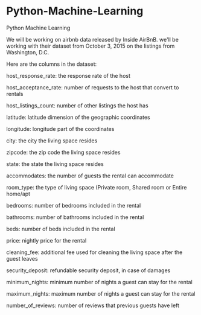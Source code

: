 # Python-Machine-Learning
Python Machine Learning

We will be working on airbnb data released by Inside AirBnB. we'll be working with their dataset from October 3, 2015 on the listings from Washington, D.C.

Here are the columns in the dataset:

host_response_rate: the response rate of the host

host_acceptance_rate: number of requests to the host that convert to rentals

host_listings_count: number of other listings the host has

latitude: latitude dimension of the geographic coordinates

longitude: longitude part of the coordinates

city: the city the living space resides

zipcode: the zip code the living space resides

state: the state the living space resides

accommodates: the number of guests the rental can accommodate

room_type: the type of living space (Private room, Shared room or Entire home/apt

bedrooms: number of bedrooms included in the rental

bathrooms: number of bathrooms included in the rental

beds: number of beds included in the rental

price: nightly price for the rental

cleaning_fee: additional fee used for cleaning the living space after the guest leaves

security_deposit: refundable security deposit, in case of damages

minimum_nights: minimum number of nights a guest can stay for the rental

maximum_nights: maximum number of nights a guest can stay for the rental

number_of_reviews: number of reviews that previous guests have left
